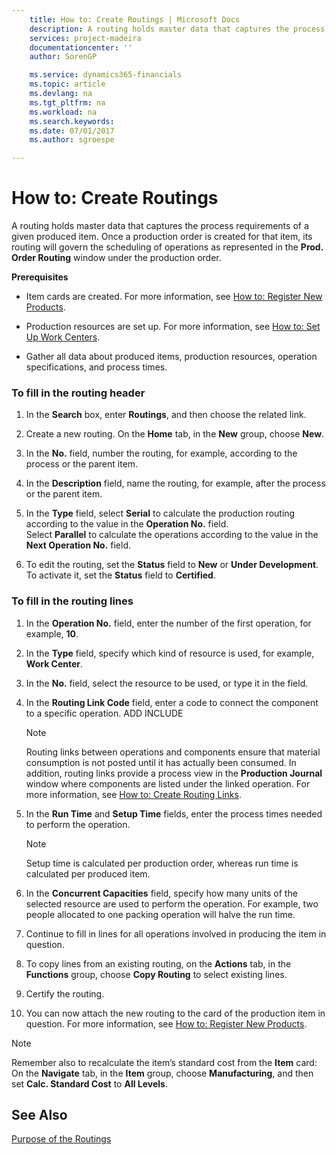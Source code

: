 ```yaml
---
    title: How to: Create Routings | Microsoft Docs
    description: A routing holds master data that captures the process requirements of a given produced item. Once a production order is created for that item, its routing will govern the scheduling of operations as represented in the **Prod. Order Routing** window under the production order.
    services: project-madeira
    documentationcenter: ''
    author: SorenGP

    ms.service: dynamics365-financials
    ms.topic: article
    ms.devlang: na
    ms.tgt_pltfrm: na
    ms.workload: na
    ms.search.keywords:
    ms.date: 07/01/2017
    ms.author: sgroespe

---
```

# How to: Create Routings
A routing holds master data that captures the process requirements of a given produced item. Once a production order is created for that item, its routing will govern the scheduling of operations as represented in the **Prod. Order Routing** window under the production order.  
  
 **Prerequisites**  
  
-   Item cards are created. For more information, see [How to: Register New Products](../how-to-register-new-products.md).  
  
-   Production resources are set up. For more information, see [How to: Set Up Work Centers](../how-to-set-up-work-centers.md).  
  
-   Gather all data about produced items, production resources, operation specifications, and process times.  
  
### To fill in the routing header  
  
1.  In the **Search** box, enter **Routings**, and then choose the related link.  
  
2.  Create a new routing. On the **Home** tab, in the **New** group, choose **New**.  
  
3.  In the **No.** field, number the routing, for example, according to the process or the parent item.  
  
4.  In the **Description** field, name the routing, for example, after the process or the parent item.  
  
5.  In the **Type** field, select **Serial** to calculate the production routing according to the value in the **Operation No.** field.   
    Select **Parallel** to calculate the operations according to the value in the **Next Operation No.** field.  
  
6.  To edit the routing, set the **Status** field to **New** or **Under Development**. To activate it, set the **Status** field to **Certified**.  
  
### To fill in the routing lines  
  
1.  In the **Operation No.** field, enter the number of the first operation, for example,  **10**.  
  
2.  In the **Type** field, specify which kind of resource is used, for example, **Work Center**.  
  
3.  In the **No.** field, select the resource to be used, or type it in the field.  
  
4.  In the **Routing Link Code** field, enter a code to connect the component to a specific operation. ADD INCLUDE<!--[!INCLUDE[bp_choose_columns](../../includes/bp_choose_columns_md.md)]-->  
  
    > [!NOTE]  
    >  Routing links between operations and components ensure that material consumption is not posted until it has actually been consumed. In addition, routing links provide a process view in the **Production Journal** window where components are listed under the linked operation. For more information, see [How to: Create Routing Links](../how-to-create-routing-links.md).  
  
5.  In the **Run Time** and **Setup Time** fields, enter the process times needed to perform the operation.  
  
    > [!NOTE]  
    >  Setup time is calculated per production order, whereas run time is calculated per produced item.  
  
6.  In the **Concurrent Capacities** field, specify how many units of the selected resource are used to perform the operation. For example, two people allocated to one packing operation will halve the run time.  
  
7.  Continue to fill in lines for all operations involved in producing the item in question.  
  
8.  To copy lines from an existing routing, on the **Actions** tab, in the  **Functions** group, choose **Copy Routing** to select existing lines.  
  
9. Certify the routing.  
  
10. You can now attach the new routing to the card of the production item in question. For more information, see [How to: Register New Products](../how-to-register-new-products.md).  
  
> [!NOTE]  
>  Remember also to recalculate the item’s standard cost from the **Item** card: On the **Navigate** tab, in the **Item** group, choose **Manufacturing**, and then set **Calc. Standard Cost** to **All Levels**.  
  
## See Also  
 [Purpose of the Routings](../purpose-of-the-routings.md)